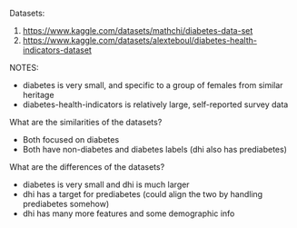 Datasets:

1. https://www.kaggle.com/datasets/mathchi/diabetes-data-set
2. https://www.kaggle.com/datasets/alexteboul/diabetes-health-indicators-dataset



NOTES:
* diabetes is very small, and specific to a group of females from similar heritage
* diabetes-health-indicators is relatively large, self-reported survey data

What are the similarities of the datasets?
* Both focused on diabetes
* Both have non-diabetes and diabetes labels (dhi also has prediabetes)

What are the differences of the datasets?
* diabetes is very small and dhi is much larger
* dhi has a target for prediabetes (could align the two by handling prediabetes somehow)
* dhi has many more features and some demographic info